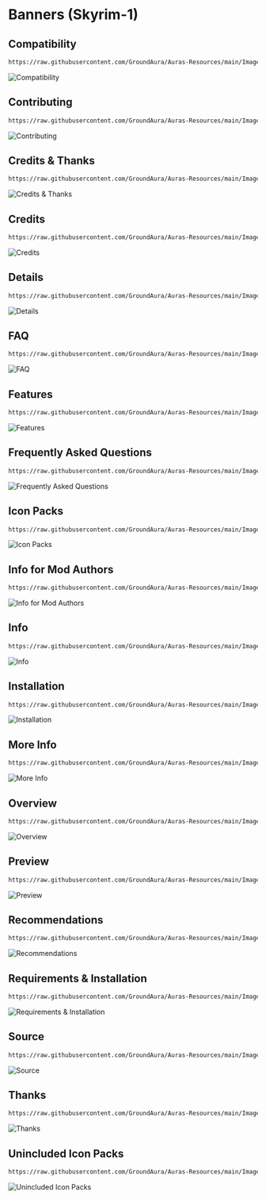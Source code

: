 # Banners (Skyrim-1)

## Compatibility

```txt
https://raw.githubusercontent.com/GroundAura/Auras-Resources/main/Images/Banners/Skyrim-1/Compatibility.png
```

![Compatibility](https://raw.githubusercontent.com/GroundAura/Auras-Resources/main/Images/Banners/Skyrim-1/Compatibility.png)

## Contributing

```txt
https://raw.githubusercontent.com/GroundAura/Auras-Resources/main/Images/Banners/Skyrim-1/Contributing.png
```

![Contributing](https://raw.githubusercontent.com/GroundAura/Auras-Resources/main/Images/Banners/Skyrim-1/Contributing.png)

## Credits & Thanks

```txt
https://raw.githubusercontent.com/GroundAura/Auras-Resources/main/Images/Banners/Skyrim-1/Credits%20%26%20Thanks.png
```

![Credits & Thanks](https://raw.githubusercontent.com/GroundAura/Auras-Resources/main/Images/Banners/Skyrim-1/Credits%20%26%20Thanks.png)

## Credits

```txt
https://raw.githubusercontent.com/GroundAura/Auras-Resources/main/Images/Banners/Skyrim-1/Credits.png
```

![Credits](https://raw.githubusercontent.com/GroundAura/Auras-Resources/main/Images/Banners/Skyrim-1/Credits.png)

## Details

```txt
https://raw.githubusercontent.com/GroundAura/Auras-Resources/main/Images/Banners/Skyrim-1/Details.png
```

![Details](https://raw.githubusercontent.com/GroundAura/Auras-Resources/main/Images/Banners/Skyrim-1/Details.png)

## FAQ

```txt
https://raw.githubusercontent.com/GroundAura/Auras-Resources/main/Images/Banners/Skyrim-1/FAQ.png
```

![FAQ](https://raw.githubusercontent.com/GroundAura/Auras-Resources/main/Images/Banners/Skyrim-1/FAQ.png)

## Features

```txt
https://raw.githubusercontent.com/GroundAura/Auras-Resources/main/Images/Banners/Skyrim-1/Features.png
```

![Features](https://raw.githubusercontent.com/GroundAura/Auras-Resources/main/Images/Banners/Skyrim-1/Features.png)

## Frequently Asked Questions

```txt
https://raw.githubusercontent.com/GroundAura/Auras-Resources/main/Images/Banners/Skyrim-1/Frequently%20Asked%20Questions.png
```

![Frequently Asked Questions](https://raw.githubusercontent.com/GroundAura/Auras-Resources/main/Images/Banners/Skyrim-1/Frequently%20Asked%20Questions.png)

## Icon Packs

```txt
https://raw.githubusercontent.com/GroundAura/Auras-Resources/main/Images/Banners/Skyrim-1/Icon%20Packs.png
```

![Icon Packs](https://raw.githubusercontent.com/GroundAura/Auras-Resources/main/Images/Banners/Skyrim-1/Icon%20Packs.png)

## Info for Mod Authors

```txt
https://raw.githubusercontent.com/GroundAura/Auras-Resources/main/Images/Banners/Skyrim-1/Info%20for%20Mod%20Authors.png
```

![Info for Mod Authors](https://raw.githubusercontent.com/GroundAura/Auras-Resources/main/Images/Banners/Skyrim-1/Info%20for%20Mod%20Authors.png)

## Info

```txt
https://raw.githubusercontent.com/GroundAura/Auras-Resources/main/Images/Banners/Skyrim-1/Info.png
```

![Info](https://raw.githubusercontent.com/GroundAura/Auras-Resources/main/Images/Banners/Skyrim-1/Info.png)

## Installation

```txt
https://raw.githubusercontent.com/GroundAura/Auras-Resources/main/Images/Banners/Skyrim-1/Installation.png
```

![Installation](https://raw.githubusercontent.com/GroundAura/Auras-Resources/main/Images/Banners/Skyrim-1/Installation.png)

## More Info

```txt
https://raw.githubusercontent.com/GroundAura/Auras-Resources/main/Images/Banners/Skyrim-1/More%20Info.png
```

![More Info](https://raw.githubusercontent.com/GroundAura/Auras-Resources/main/Images/Banners/Skyrim-1/More%20Info.png)

## Overview

```txt
https://raw.githubusercontent.com/GroundAura/Auras-Resources/main/Images/Banners/Skyrim-1/Overview.png
```

![Overview](https://raw.githubusercontent.com/GroundAura/Auras-Resources/main/Images/Banners/Skyrim-1/Overview.png)

## Preview

```txt
https://raw.githubusercontent.com/GroundAura/Auras-Resources/main/Images/Banners/Skyrim-1/Preview.png
```

![Preview](https://raw.githubusercontent.com/GroundAura/Auras-Resources/main/Images/Banners/Skyrim-1/Preview.png)

## Recommendations

```txt
https://raw.githubusercontent.com/GroundAura/Auras-Resources/main/Images/Banners/Skyrim-1/Recommendations.png
```

![Recommendations](https://raw.githubusercontent.com/GroundAura/Auras-Resources/main/Images/Banners/Skyrim-1/Recommendations.png)

## Requirements & Installation

```txt
https://raw.githubusercontent.com/GroundAura/Auras-Resources/main/Images/Banners/Skyrim-1/Requirements%20%26%20Installation.png
```

![Requirements & Installation](https://raw.githubusercontent.com/GroundAura/Auras-Resources/main/Images/Banners/Skyrim-1/Requirements%20%26%20Installation.png)

## Source

```txt
https://raw.githubusercontent.com/GroundAura/Auras-Resources/main/Images/Banners/Skyrim-1/Source.png
```

![Source](https://raw.githubusercontent.com/GroundAura/Auras-Resources/main/Images/Banners/Skyrim-1/Source.png)

## Thanks

```txt
https://raw.githubusercontent.com/GroundAura/Auras-Resources/main/Images/Banners/Skyrim-1/Thanks.png
```

![Thanks](https://raw.githubusercontent.com/GroundAura/Auras-Resources/main/Images/Banners/Skyrim-1/Thanks.png)

## Unincluded Icon Packs

```txt
https://raw.githubusercontent.com/GroundAura/Auras-Resources/main/Images/Banners/Skyrim-1/Unincluded%20Icon%20Packs.png
```

![Unincluded Icon Packs](https://raw.githubusercontent.com/GroundAura/Auras-Resources/main/Images/Banners/Skyrim-1/Unincluded%20Icon%20Packs.png)
